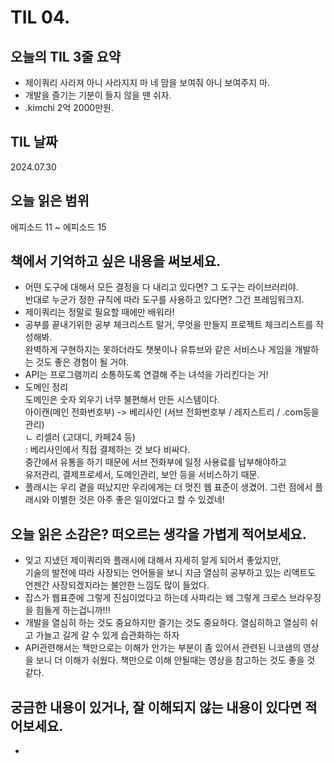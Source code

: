 # TIL 04. 


## 오늘의 TIL 3줄 요약

- 제이쿼리 사라져 아니 사라지지 마 네 맘을 보여줘 아니 보여주지 마.
- 개발을 즐기는 기분이 들지 않을 땐 쉬자.
- .kimchi 2억 2000만원.

## TIL 날짜

2024.07.30


## 오늘 읽은 범위

에피소드 11 ~ 에피소드 15


## 책에서 기억하고 싶은 내용을 써보세요.

- 어떤 도구에 대해서 모든 결정을 다 내리고 있다면? 그 도구는 라이브러리야.<br/>
  반대로 누군가 정한 규칙에 따라 도구를 사용하고 있다면? 그건 프레임워크지.<br/>
- 제이쿼리는 정말로 필요할 때에만 배워라!
- 공부를 끝내기위한 공부 체크리스트 말거, 무엇을 만들지 프로젝트 체크리스트를 작성해봐.<br/>
  완벽하게 구현하지는 못하더라도 챗봇이나 유튜브와 같은 서비스나 게임을 개발하는 것도 좋은 경험이 될 거야.
- API는 프로그램끼리 소통하도록 연결해 주는 녀석을 가리킨다는 거!
- 도메인 정리<br/>
  도메인은 숫자 외우기 너무 불편해서 만든 시스템이다.<br/>
  아이캔(메인 전화번호부) -> 베리사인 (서브 전화번호부 / 레지스트리 / .com등을 관리)<br/>
                              ㄴ 리셀러 (고대디, 카페24 등)<br/>
                                 : 베리사인에서 직접 결제하는 것 보다 비싸다.<br/>
                                   중간에서 유통을 하기 때문에 서브 전화부에 일정 사용료를 납부해야하고<br/>
                                   유저관리, 결제프로세서, 도메인관리, 보안 등을 서비스하기 때문.
- 플래시는 우리 곁을 떠났지만 우리에게는 더 멋진 웹 표준이 생겼어. 그런 점에서 플래시와 이별한 것은 아주 좋은 일이었다고 할 수 있겠네!

  


## 오늘 읽은 소감은? 떠오르는 생각을 가볍게 적어보세요.
    
- 잊고 지냈던 제이쿼리와 플래시에 대해서 자세히 알게 되어서 좋았지만,<br/>
  기술의 발전에 따라 사장되는 언어들을 보니 지금 열심히 공부하고 있는 리액트도 언젠간 사장되겠지라는 불안한 느낌도 많이 들었다. 
- 잡스가 웹표준에 그렇게 진심이었다고 하는데 사파리는 왜 그렇게 크로스 브라우징을 힘들게 하는겁니까!!!
- 개발을 열심히 하는 것도 중요하지만 즐기는 것도 중요하다. 열심히하고 열심히 쉬고 가늘고 길게 갈 수 있게 습관화하는 하자
- API관련해서는 책만으로는 이해가 안가는 부분이 좀 있어서 관련된 니코샘의 영상을 보니 더 이해가 쉬웠다. 책만으로 이해 안될때는 영상을 참고하는 것도 좋을 것 같다. 


## 궁금한 내용이 있거나, 잘 이해되지 않는 내용이 있다면 적어보세요.

- 
